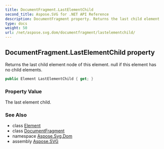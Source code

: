 ```yaml
---
title: DocumentFragment.LastElementChild
second_title: Aspose.SVG for .NET API Reference
description: DocumentFragment property. Returns the last child element node of this element. null if this element has no child elements
type: docs
weight: 50
url: /net/aspose.svg.dom/documentfragment/lastelementchild/
---
```

## DocumentFragment.LastElementChild property

Returns the last child element node of this element. null if this element has no child elements.

```csharp
public Element LastElementChild { get; }
```

### Property Value

The last element child.

### See Also

* class [Element](../../element/)
* class [DocumentFragment](../)
* namespace [Aspose.Svg.Dom](../../../aspose.svg.dom/)
* assembly [Aspose.SVG](../../../)
